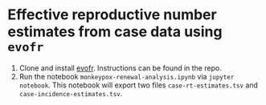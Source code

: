 # Effective reproductive number estimates from case data using `evofr`

1. Clone and install [evofr](https://github.com/blab/evofr). Instructions can be found in the repo.
2. Run the notebook `monkeypox-renewal-analysis.ipynb` via `jupyter notebook`. This notebook will export two files `case-rt-estimates.tsv` and `case-incidence-estimates.tsv`.
